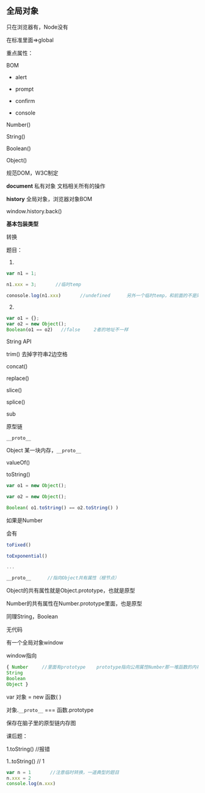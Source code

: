 ## 全局对象

只在浏览器有，Node没有

在标准里面=>global

重点属性：

BOM

+ alert

+ prompt
+ confirm
+ console

Number()

String()

Boolean()

Object()

  

规范DOM，W3C制定

**document**   私有对象    文档相关所有的操作



**history**    全局对象，浏览器对象BOM

window.history.back()



**基本包装类型**

转换

题目：

1.

```js
var n1 = 1;

n1.xxx = 3;       //临时temp

conosole.log(n1.xxx)       //undefined      另外一个临时temp，和前面的不是同一个对象，所以是undefined
```

2.

```js
var o1 = {};
var o2 = new Object();
Boolean(o1 == o2)   //false     2者的地址不一样
```

String API

trim()    去掉字符串2边空格

concat()

replace()

slice()

splice()

sub





原型链

`__proto__`

Object   某一块内存，`__proto__` 

valueOf()

toString()

```js
var o1 = new Object();

var o2 = new Object();

Boolean( o1.toString() == o2.toString() )
```

 

如果是Number

会有

```js
toFixed()

toExponential()

...

__proto__      //指向Object共有属性（根节点）
```

Object的共有属性就是Object.prototype，也就是原型

Number的共有属性在Number.prototype里面，也是原型

同理String，Boolean



无代码

有一个全局对象window

window指向

```js
{ Number     //里面有prototype    prototype指向公用属性Number那一堆函数的内存  那一堆函数的内存里面又有一个__proto__的属性指向 Object的公用属性
String
Boolean
Object }
```

var 对象 = new 函数( )

对象.`__proto__` ===  函数.prototype

 

保存在脑子里的原型链内存图





课后题：

1.toString()    //报错    

1..toString()      // 1

```js
var n = 1		//注意临时转换，一道典型的题目
n.xxx = 2
console.log(n.xxx)
```

